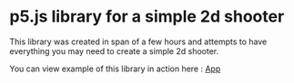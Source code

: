 # p5.js library for a simple 2d shooter

This library was created in span of a few hours and attempts to have everything
you may need to create a simple 2d shooter. 

You can view example of this library in action here :
[App](https://p5js-2d-shooter.herokuapp.com/index.html)